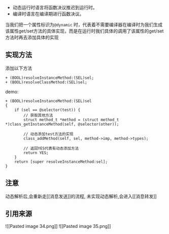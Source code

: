 * 动态运行时语言将函数决议推迟到运行时。
* 编译时语言在编译期进行函数决议。

当我们把一个属性标识为`@dynamic` 时，代表着不需要编译器在编译时为我们生成该属性get/set方法的具体实现，而是在运行时我们具体的调用了该属性的get/set方法时再去添加具体的实现

## 实现方法
添加以下方法

```objc
+ (BOOL)resolveInstanceMethod:(SEL)sel;
+ (BOOL)resolveClassMethod:(SEL)sel;
```

demo:
```objc
+ (BOOL)resolveInstanceMethod:(SEL)sel
{
    if (sel == @selector(test)) {
        // 获取其他方法
        struct method_t *method = (struct method_t *)class_getInstanceMethod(self, @selector(other));

        // 动态添加test方法的实现
        class_addMethod(self, sel, method->imp, method->types);

        // 返回YES代表有动态添加方法
        return YES;
    }
    return [super resolveInstanceMethod:sel];
}
```

## 注意 

动态解析后,会重新走[[消息发送]]的流程,
未实现动态解析,会进入[[消息转发]]

## 引用来源
![[Pasted image 34.png]]
![[Pasted image 35.png]]
